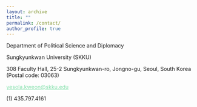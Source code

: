 ```yaml
---
layout: archive
title: ""
permalink: /contact/
author_profile: true
---
```



Department of Political Science and Diplomacy

Sungkyunkwan University (SKKU)



<dl>
<p><i class="fa fa-map-marker"></i> 308 Faculty Hall, 
  25-2 Sungkyunkwan-ro, Jongno-gu, 
  Seoul, South Korea (Postal code: 03063)</p>
  
<p><i class="fa fa-envelope-square"></i> <a href="mailto:yesola.kweon@skku.edu" style="color: #82E0AA">yesola.kweon@skku.edu</a></p>

<p><i class="fa fa-phone-square"></i> (1) 435.797.4161</p>

<p><a href="https://twitter.com/YesolaKweon" class="fa fa-twitter" style="color: #55ACEE"></a></p>

</dl>
